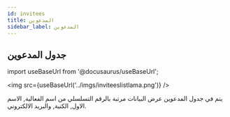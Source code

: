 ```yaml
---
id: invitees
title: المدعوين
sidebar_label: المدعوين
---
```


## جدول المدعوين

import useBaseUrl from '@docusaurus/useBaseUrl';

<img
src={useBaseUrl('../imgs/inviteeslistlama.png')}
/>

يتم في جدول المدعوين عرض البيانات مرتبة بالرقم التسلسلي من اسم الفعالية, الاسم الاول, الكنية, والبريد الالكتروني.
